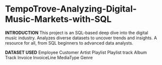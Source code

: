 # TempoTrove-Analyzing-Digital-Music-Markets-with-SQL
 
**INTRODUCTION**
This project is an SQL-based deep dive into the digital music industry. Analyzes diverse datasets to uncover trends and insights. A resource for all, from SQL beginners to advanced data analysts.

**DATASET USED**
Employee
Customer
Artist
Playlist
Playlist track
Album
Track
Invoice
InvoiceLine
MediaType
Genre


